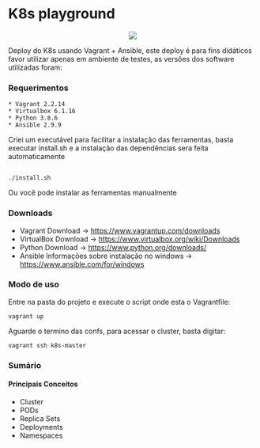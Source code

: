 # K8s playground 

<p align="center">
  <img width="" height="" src="https://apprenda.com/wp-content/uploads/Webinar_K8S101_K8slogo.png">
</p>


Deploy do K8s  usando Vagrant + Ansible, este deploy é para fins didáticos favor utilizar apenas em ambiente de testes, as versões dos software utilizadas foram:

### Requerimentos
``` shell
* Vagrant 2.2.14
* Virtualbox 6.1.16
* Python 3.8.6
* Ansible 2.9.9
```

Criei um executável para facilitar a instalação das ferramentas, basta executar install.sh e a instalação das dependências sera feita automaticamente

``` shell

./install.sh

```
Ou você pode instalar as ferramentas manualmente
### Downloads
* Vagrant
  Download -> https://www.vagrantup.com/downloads
* VirtualBox
  Download -> https://www.virtualbox.org/wiki/Downloads
* Python
  Download -> https://www.python.org/downloads/
* Ansible
  Informações sobre instalação no windows -> https://www.ansible.com/for/windows
                                                                                             
### Modo de uso

Entre na pasta do projeto e execute o script onde esta o Vagrantfile:

``` shell
vagrant up
```

Aguarde o termino das confs, para acessar o cluster, basta digitar:

``` shell
vagrant ssh k8s-master
```

### Sumário
#### Principais Conceitos

* Cluster
* PODs
* Replica Sets
* Deployments
* Namespaces
